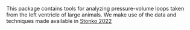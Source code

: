 This package contains tools for analyzing pressure-volume loops taken from the left ventricle of large animals. We make use of the data and techniques made available in [Stonko 2022](https://pubmed.ncbi.nlm.nih.gov/35257117/)